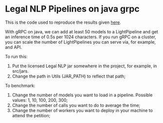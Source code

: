 # Legal NLP Pipelines on java grpc
This is the code used to reproduce the results given [here](https://medium.com/@jjmcarrascosa/low-latency-real-time-legal-ai-with-spark-nlp-on-grpc-a2f9b899de92).

With gRPC on java, we can add at least 50 models to a LightPipeline and get an inference time of 0.5s per 1024 characters.
If you run gRPC on a cluster, you can scale the number of LightPipelines you can serve via, for example, and API.

To run this:
1) Put the licensed Legal NLP jar somewhere in the project, for example, in src/jars.
2) Change the path in Utils (JAR_PATH) to reflect that path;

To benchmark:
1) Change the number of models you want to load in a pipeline. Possible values: 1, 10, 100, 200, 300;
2) Change the number of calls you want to do to average the time;
3) Change the number of workers you want to deploy in your machine to attend the petition;